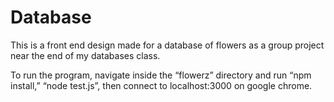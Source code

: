 # Database

This is a front end design made for a database of flowers as a group project near the end of my databases class.

To run the program, navigate inside the “flowerz” directory and run “npm install,” “node
test.js”, then connect to localhost:3000 on google chrome.
